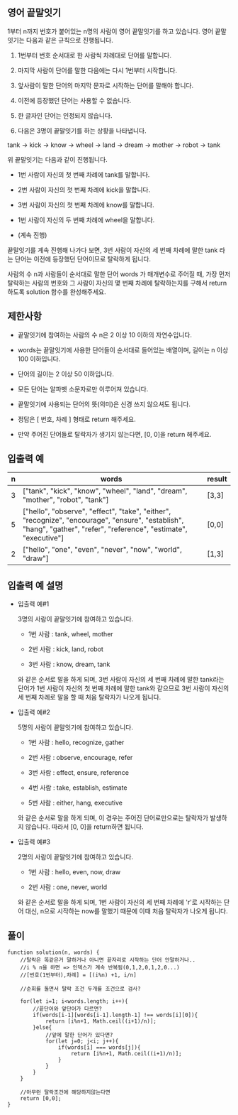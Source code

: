 ## 영어 끝말잇기

1부터 n까지 번호가 붙어있는 n명의 사람이 영어 끝말잇기를 하고 있습니다. 영어 끝말잇기는 다음과 같은 규칙으로 진행됩니다.

1. 1번부터 번호 순서대로 한 사람씩 차례대로 단어를 말합니다.

2. 마지막 사람이 단어를 말한 다음에는 다시 1번부터 시작합니다.

3. 앞사람이 말한 단어의 마지막 문자로 시작하는 단어를 말해야 합니다.

4. 이전에 등장했던 단어는 사용할 수 없습니다.

5. 한 글자인 단어는 인정되지 않습니다.

6. 다음은 3명이 끝말잇기를 하는 상황을 나타냅니다.

tank → kick → know → wheel → land → dream → mother → robot → tank

위 끝말잇기는 다음과 같이 진행됩니다.

- 1번 사람이 자신의 첫 번째 차례에 tank를 말합니다.

- 2번 사람이 자신의 첫 번째 차례에 kick을 말합니다.

- 3번 사람이 자신의 첫 번째 차례에 know를 말합니다.

- 1번 사람이 자신의 두 번째 차례에 wheel을 말합니다.

- (계속 진행)

끝말잇기를 계속 진행해 나가다 보면, 3번 사람이 자신의 세 번째 차례에 말한 tank 라는 단어는 이전에 등장했던 단어이므로 탈락하게 됩니다.

사람의 수 n과 사람들이 순서대로 말한 단어 words 가 매개변수로 주어질 때, 가장 먼저 탈락하는 사람의 번호와 그 사람이 자신의 몇 번째 차례에 탈락하는지를 구해서 return 하도록 solution 함수를 완성해주세요.

## 제한사항

- 끝말잇기에 참여하는 사람의 수 n은 2 이상 10 이하의 자연수입니다.

- words는 끝말잇기에 사용한 단어들이 순서대로 들어있는 배열이며, 길이는 n 이상 100 이하입니다.

- 단어의 길이는 2 이상 50 이하입니다.

- 모든 단어는 알파벳 소문자로만 이루어져 있습니다.

- 끝말잇기에 사용되는 단어의 뜻(의미)은 신경 쓰지 않으셔도 됩니다.

- 정답은 [ 번호, 차례 ] 형태로 return 해주세요.

- 만약 주어진 단어들로 탈락자가 생기지 않는다면, [0, 0]을 return 해주세요.

## 입출력 예

| n   | words                                                                                                                                                              | result |
| --- | ------------------------------------------------------------------------------------------------------------------------------------------------------------------ | ------ |
| 3   | ["tank", "kick", "know", "wheel", "land", "dream", "mother", "robot", "tank"]                                                                                      | [3,3]  |
| 5   | ["hello", "observe", "effect", "take", "either", "recognize", "encourage", "ensure", "establish", "hang", "gather", "refer", "reference", "estimate", "executive"] | [0,0]  |
| 2   | ["hello", "one", "even", "never", "now", "world", "draw"]                                                                                                          | [1,3]  |

## 입출력 예 설명

- 입출력 예#1

  3명의 사람이 끝말잇기에 참여하고 있습니다.

  - 1번 사람 : tank, wheel, mother

  - 2번 사람 : kick, land, robot

  - 3번 사람 : know, dream, tank

  와 같은 순서로 말을 하게 되며, 3번 사람이 자신의 세 번째 차례에 말한 tank라는 단어가 1번 사람이 자신의 첫 번째 차례에 말한 tank와 같으므로 3번 사람이 자신의 세 번째 차례로 말을 할 때 처음 탈락자가 나오게 됩니다.

- 입출력 예#2

  5명의 사람이 끝말잇기에 참여하고 있습니다.

  - 1번 사람 : hello, recognize, gather

  - 2번 사람 : observe, encourage, refer

  - 3번 사람 : effect, ensure, reference

  - 4번 사람 : take, establish, estimate

  - 5번 사람 : either, hang, executive

  와 같은 순서로 말을 하게 되며, 이 경우는 주어진 단어로만으로는 탈락자가 발생하지 않습니다. 따라서 [0, 0]을 return하면 됩니다.

- 입출력 예#3

  2명의 사람이 끝말잇기에 참여하고 있습니다.

  - 1번 사람 : hello, even, now, draw

  - 2번 사람 : one, never, world

  와 같은 순서로 말을 하게 되며, 1번 사람이 자신의 세 번째 차례에 'r'로 시작하는 단어 대신, n으로 시작하는 now를 말했기 때문에 이때 처음 탈락자가 나오게 됩니다.

## 풀이

```
function solution(n, words) {
    //탈락은 똑같은거 말하거나 아니면 끝자리로 시작하는 단어 안말하거나..
    //i % n을 하면 => 인덱스가 계속 반복됨(0,1,2,0,1,2,0...)
    //[번호(1번부터),차례] = [(i%n) +1, i/n]

    //순회를 돌면서 탈락 조건 두개를 조건으로 검사?

    for(let i=1; i<words.length; i++){
        //끝단어와 앞단어가 다르면?
        if(words[i-1][words[i-1].length-1] !== words[i][0]){
            return [i%n+1, Math.ceil((i+1)/n)];
        }else{
            //앞에 말한 단어가 있다면?
            for(let j=0; j<i; j++){
                if(words[i] === words[j]){
                    return [i%n+1, Math.ceil((i+1)/n)];
                }
            }
        }
    }

    //아무런 탈락조건에 해당하지않는다면
    return [0,0];
}
```
